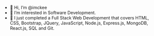 - 👋 Hi, I’m @imckee
- 👀 I’m interested in Software Development.
- 🌱 I just completed a Full Stack Web Development that covers HTML, CSS, Bootstrap, JQuery, JavaScript, Node.js, Express.js, MongoDB, React.js, SQL and Git.  


<!---
imckee/imckee is a ✨ special ✨ repository because its `README.md` (this file) appears on your GitHub profile.
You can click the Preview link to take a look at your changes.
--->
